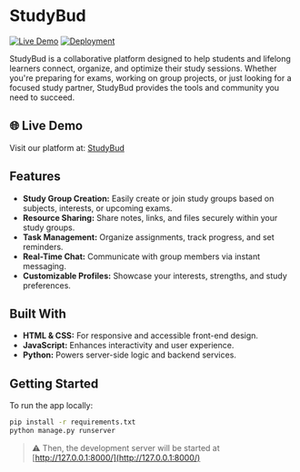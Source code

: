# StudyBud

[![Live Demo](https://img.shields.io/badge/Live%20Demo-Available-green)](https://studybud-fz2w.onrender.com/)
[![Deployment](https://img.shields.io/badge/Deployed%20on-Render-blue)](https://studybud-fz2w.onrender.com/)

StudyBud is a collaborative platform designed to help students and lifelong learners connect, organize, and optimize their study sessions. Whether you're preparing for exams, working on group projects, or just looking for a focused study partner, StudyBud provides the tools and community you need to succeed.

## 🌐 Live Demo
Visit our platform at: [StudyBud](https://studybud-fz2w.onrender.com/)

## Features

- **Study Group Creation:** Easily create or join study groups based on subjects, interests, or upcoming exams.
- **Resource Sharing:** Share notes, links, and files securely within your study groups.
- **Task Management:** Organize assignments, track progress, and set reminders.
- **Real-Time Chat:** Communicate with group members via instant messaging.
- **Customizable Profiles:** Showcase your interests, strengths, and study preferences.

## Built With

- **HTML & CSS:** For responsive and accessible front-end design.
- **JavaScript:** Enhances interactivity and user experience.
- **Python:** Powers server-side logic and backend services.

## Getting Started

To run the app locally:

```bash
pip install -r requirements.txt
python manage.py runserver
```

> ⚠ Then, the development server will be started at [http://127.0.0.1:8000/](http://127.0.0.1:8000/)
